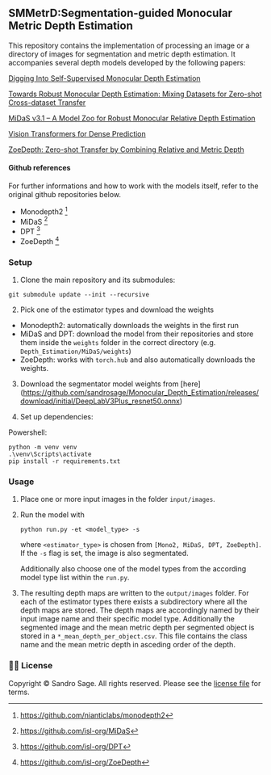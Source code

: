 ## SMMetrD:Segmentation-guided Monocular Metric Depth Estimation

This repository contains the implementation of processing an image or a directory of images for segmentation and metric depth estimation. It accompanies several depth models developed by the following papers:

[Digging Into Self-Supervised Monocular Depth Estimation](https://arxiv.org/pdf/1806.01260.pdf)

[Towards Robust Monocular Depth Estimation: Mixing Datasets for Zero-shot Cross-dataset Transfer](https://arxiv.org/pdf/1907.01341v3.pdf)

[MiDaS v3.1 – A Model Zoo for Robust Monocular Relative Depth Estimation](https://arxiv.org/pdf/2307.14460.pdf)

[Vision Transformers for Dense Prediction](https://arxiv.org/pdf/2103.13413.pdf)

[ZoeDepth: Zero-shot Transfer by Combining Relative and Metric Depth](https://arxiv.org/pdf/2302.12288.pdf)

#### Github references

For further informations and how to work with the models itself, refer to the original github repositories below.

- Monodepth2 [^1]
- MiDaS [^2]
- DPT [^3]
- ZoeDepth [^4]
[^1]: https://github.com/nianticlabs/monodepth2
[^2]: https://github.com/isl-org/MiDaS
[^3]: https://github.com/isl-org/DPT
[^4]: https://github.com/isl-org/ZoeDepth


### Setup 
1) Clone the main repository and its submodules:

  ```shell
  git submodule update --init --recursive
  ```
2) Pick one of the estimator types and download the weights
  - Monodepth2: automatically downloads the weights in the first run
  - MiDaS and DPT: download the model from their repositories and store them inside the `weights` folder in the correct directory (e.g. `Depth_Estimation/MiDaS/weights`)
  - ZoeDepth: works with `torch.hub` and also automatically downloads the weights.

3) Download the segmentator model weights from [here] (https://github.com/sandrosage/Monocular_Depth_Estimation/releases/download/initial/DeepLabV3Plus_resnet50.onnx)

3) Set up dependencies: 

Powershell:

  ```
  python -m venv venv
  .\venv\Scripts\activate
  pip install -r requirements.txt
  ```
    
### Usage

1) Place one or more input images in the folder `input/images`.

2) Run the model with

   ```shell
   python run.py -et <model_type> -s
   ````
   where `<estimator_type>` is chosen from `[Mono2, MiDaS, DPT, ZoeDepth]`. If the `-s` flag is set, the image is also segmentated.

    Additionally also choose one of the model types from the according model type list within the `run.py`.
 
3) The resulting depth maps are written to the `output/images` folder. For each of the estimator types there exists a subdirectory where all the depth maps are stored. The depth maps are accordingly named by their input image name and their specific model type. Additionally the segmented image and the mean metric depth per segmented object is stored in a `*_mean_depth_per_object.csv`. This file contains the class name and the mean metric depth in asceding order of the depth.

### 👩‍⚖️ License
Copyright © Sandro Sage.
All rights reserved.
Please see the [license file](LICENSE) for terms.
